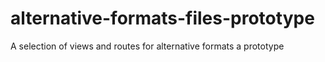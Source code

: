 # alternative-formats-files-prototype

A selection of views and routes for alternative formats a prototype
